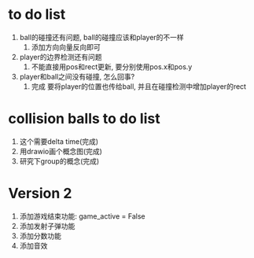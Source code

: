 # to do list
1. ball的碰撞还有问题, ball的碰撞应该和player的不一样
   1. 添加方向向量反向即可
2. player的边界检测还有问题
   1. 不能直接用pos和rect更新, 要分别使用pos.x和pos.y
3. player和ball之间没有碰撞, 怎么回事?
   1. 完成 要将player的位置也传给ball, 并且在碰撞检测中增加player的rect


# collision balls to do list
1. 这个需要delta time(完成)
2. 用drawio画个概念图(完成)
3. 研究下group的概念(完成)

# Version 2
1. 添加游戏结束功能: game_active = False
2. 添加发射子弹功能
3. 添加分数功能
4. 添加音效